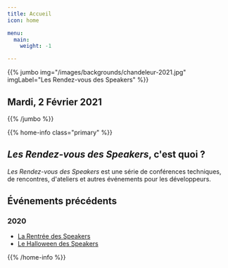 ```yaml
---
title: Accueil
icon: home

menu:
  main:
    weight: -1

---
```


<!-- ... -->

{{% jumbo img="/images/backgrounds/chandeleur-2021.jpg" imgLabel="Les Rendez-vous des Speakers" %}}


## Mardi, 2 Février 2021

<!-- ... -->

{{% /jumbo %}}



<!-- ... -->

{{% home-info class="primary" %}}

## *Les Rendez-vous des Speakers*, c'est quoi ?

*Les Rendez-vous des Speakers* est une série de conférences techniques, de rencontres, d'ateliers et autres événements pour les développeurs.

## Événements précédents

### 2020

- [La Rentrée des Speakers](./rentree-2020/)
- [Le Halloween des Speakers](./halloween-2020/)


{{% /home-info %}}